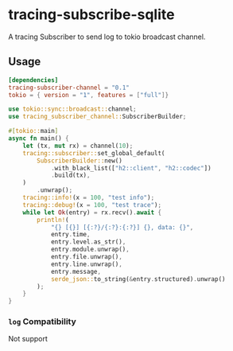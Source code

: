 # tracing-subscribe-sqlite

A tracing Subscriber to send log to tokio broadcast channel.

## Usage

```toml
[dependencies]
tracing-subscriber-channel = "0.1"
tokio = { version = "1", features = ["full"]}
```

```rust
use tokio::sync::broadcast::channel;
use tracing_subscriber_channel::SubscriberBuilder;

#[tokio::main]
async fn main() {
    let (tx, mut rx) = channel(10);
    tracing::subscriber::set_global_default(
        SubscriberBuilder::new()
            .with_black_list(["h2::client", "h2::codec"])
            .build(tx),
    )
        .unwrap();
    tracing::info!(x = 100, "test info");
    tracing::debug!(x = 100, "test trace");
    while let Ok(entry) = rx.recv().await {
        println!(
            "{} [{}] [{:?}/{:?}:{:?}] {}, data: {}",
            entry.time,
            entry.level.as_str(),
            entry.module.unwrap(),
            entry.file.unwrap(),
            entry.line.unwrap(),
            entry.message,
            serde_json::to_string(&entry.structured).unwrap()
        );
    }
}
```

### `log` Compatibility
Not support
